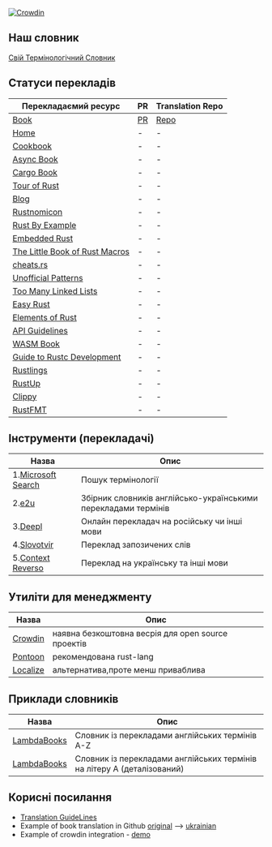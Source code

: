 [![Crowdin](https://badges.crowdin.net/rustukrainian/localized.svg)](https://crowdin.com/project/rustukrainian)

## Наш словник

[Свій Термінологічний Словник](https://github.com/rust-lang-ua/rust-book-uk-ua/blob/master/DICTIONARY.md)

## Статуси перекладів

| Перекладаємий ресурс                                                        | PR         | Translation Repo |
| --------------------------------------------------------------------------- | ---------- | ---------------- |
| [Book](https://doc.rust-lang.org/book)                                      | [PR](https://github.com/rust-lang-ua/rustbook_ukrainian/pull/120) | [Repo](https://github.com/rust-lang-ua/rustbook_ukrainian)                |
| [Home](https://rust-lang.org)                                               | -          | -                |
| [Cookbook](https://rust-lang-nursery.github.io/rust-cookbook)               | -          | -                |
| [Async Book](https://rust-lang.github.io/async-book)                        | -          | -                |
| [Cargo Book](https://doc.rust-lang.org/cargo)                               | -          | -                |
| [Tour of Rust](https://tourofrust.com/TOC_ua.html)                          | -          | -                |
| [Blog](https://blog.rust-lang.org)                                          | -          | -                |
| [Rustnomicon](https://doc.rust-lang.org/nomicon)                            | -          | -                |
| [Rust By Example](https://doc.rust-lang.org/stable/rust-by-example)         | -          | -                |
| [Embedded Rust](https://docs.rust-embedded.org/book/intro)                  | -          | -                |
| [The Little Book of Rust Macros](https://danielkeep.github.io/tlborm/book/) | -          | -                |
| [cheats.rs](https://cheats.rs)                                              | -          | -                |
| [Unofficial Patterns](https://rust-unofficial.github.io/patterns)           | -          | -                |
| [Too Many Linked Lists](https://github.com/rust-unofficial/too-many-lists)  | -          | -                |
| [Easy Rust](https://dhghomon.github.io/easy_rust)                           | -          | -                |
| [Elements of Rust](https://github.com/ferrous-systems/elements-of-rust)     | -          | -                |
| [API Guidelines](https://rust-lang.github.io/api-guidelines)                | -          | -                |
| [WASM Book](https://rustwasm.github.io/docs/book)                           | -          | -                |
| [Guide to Rustc Development](https://rustc-dev-guide.rust-lang.org)         | -          | -                |
| [Rustlings](https://github.com/rust-lang/rustlings)                         | -          | -                |
| [RustUp](https://github.com/rust-lang/rustup)                               | -          | -                |
| [Clippy](https://github.com/rust-lang/rust-clippy)                          | -          | -                |
| [RustFMT](https://github.com/rust-lang/rustfmt)                             | -          | -                |

## Інструменти (перекладачі)

| Назва                                                          | Опис                                                           |
| -------------------------------------------------------------- | -------------------------------------------------------------- |
| 1.[Microsoft Search](https://www.microsoft.com/en-us/language) | Пошук термінології                                             |
| 2.[e2u](https://e2u.org.ua/)                                   | Збірник словників англійсько-українськими перекладами термінів |
| 3.[Deepl](https://deepl.com)                                   | Онлайн перекладач на російську чи інші мови                    |
| 4.[Slovotvir](https://slovotvir.org.ua/)                       | Переклад запозичених слів                                      |
| 5.[Context Reverso](https://context.reverso.net)               | Переклад на українську та інші мови                            |


## Утиліти для менеджменту

| Назва                                                        | Опис                                                           |
| ------------------------------------------------------------ | -------------------------------------------------------------- |
| [Crowdin](https://uk.crowdin.com/)                           | наявна безкоштовна весрія для open source проектів             |
| [Pontoon](https://pontoon.rust-lang.org/)                    | рекомендована rust-lang                                        |
| [Localize](https://gitlocalize.com/)                         | альтернатива,проте менш приваблива                             |

## Приклади словників

| Назва                                                        | Опис                                                           |
| ------------------------------------------------------------ | -------------------------------------------------------------- |
| [LambdaBooks](https://github.com/LambdaBooks/understandinges6ua/blob/master/DICTIONARY.md)| Словник із перекладами англійських термінів A-Z |
| [LambdaBooks](https://github.com/LambdaBooks/dictionary)     | Cловник із перекладами англійських термінів на літеру A (деталізований) |


## Корисні посилання

 - [Translation GuideLines](https://github.com/rust-lang/www.rust-lang.org/blob/master/TRANSLATIONS.md)
 - Example of book translation in Github  [original](https://github.com/nzakas/understandinges6) --> [ukrainian](https://github.com/LambdaBooks/understandinges6ua)
 - Example of crowdin integration - [demo](https://github.com/spaceship-prompt/spaceship-prompt)
